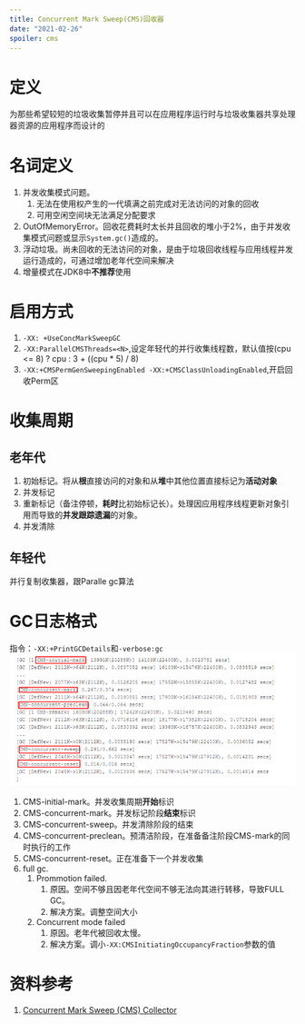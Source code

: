 ```yaml
---
title: Concurrent Mark Sweep(CMS)回收器
date: "2021-02-26"
spoiler: cms
---
```


# 定义
为那些希望较短的垃圾收集暂停并且可以在应用程序运行时与垃圾收集器共享处理器资源的应用程序而设计的

# 名词定义
1. 并发收集模式问题。
    1. 无法在使用权产生的一代填满之前完成对无法访问的对象的回收
    2. 可用空闲空间块无法满足分配要求
2. OutOfMemoryError。回收花费耗时太长并且回收的堆小于2%，由于并发收集模式问题或显示`System.gc()`造成的。
3. 浮动垃圾。尚未回收的无法访问的对象，是由于垃圾回收线程与应用线程并发运行造成的，可通过增加老年代空间来解决
4. 增量模式在JDK8中**不推荐**使用

# 启用方式
1. `-XX: +UseConcMarkSweepGC`
2. `-XX:ParallelCMSThreads=<N>`,设定年轻代的并行收集线程数，默认值按(cpu <= 8) ? cpu : 3 + ((cpu * 5) / 8)
3. `-XX:+CMSPermGenSweepingEnabled -XX:+CMSClassUnloadingEnabled`,开启回收Perm区

# 收集周期
## 老年代
1. 初始标记。将从**根**直接访问的对象和从**堆**中其他位置直接标记为**活动对象**
2. 并发标记
3. 重新标记（备注停顿，**耗时**比初始标记长）。处理因应用程序线程更新对象引用而导致的**并发跟踪遗漏**的对象。
4. 并发清除
## 年轻代
并行复制收集器，跟Paralle gc算法

# GC日志格式
指令：`-XX:+PrintGCDetails`和`-verbose:gc`
![image](./cms-log.png)
1. CMS-initial-mark。并发收集周期**开始**标识
2. CMS-concurrent-mark。并发标记阶段**结束**标识
3. CMS-concurrent-sweep。并发清除阶段的结束
4. CMS-concurrent-preclean。预清洁阶段，在准备备注阶段CMS-mark的同时执行的工作
5. CMS-concurrent-reset。正在准备下一个并发收集
6. full gc.
    1. Prommotion failed.
        1. 原因。空间不够且因老年代空间不够无法向其进行转移，导致FULL GC。
        2. 解决方案。调整空间大小
    2. Concurrent mode failed
        1. 原因。老年代被回收太慢。
        2. 解决方案。调小`-XX:CMSInitiatingOccupancyFraction`参数的值

# 资料参考
1. [Concurrent Mark Sweep (CMS) Collector](https://docs.oracle.com/javase/8/docs/technotes/guides/vm/gctuning/cms.html#concurrent_mark_sweep_cms_collector)

